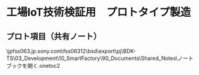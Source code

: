# 工場IoT技術検証用　プロトタイプ製造

## プロト項目（共有ノート）
\\jpfss063.jp.sony.com\fss06312\bsd\export\pj\BDK-TS\03_Development\10_SmartFactory\90_Documents\Shared_Notes\ノートブックを開く.onetoc2